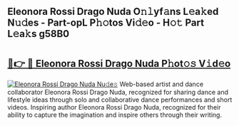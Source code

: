 ## Eleonora Rossi Drago Nuda O𝚗𝚕yf𝚊ns L𝚎a𝚔ed N𝚞𝚍es - Part-opL P𝚑𝚘tos Vi𝚍𝚎o - H𝚘𝚝 Part L𝚎a𝚔s g58B0

# <h2><a href="http://kf5vfz.oniu.top/?m=Eleonora+Rossi+Drago+Nuda">🔗👉 🔴 Eleonora Rossi Drago Nuda P𝚑ot𝚘𝚜 V𝚒d𝚎o</a></h2>

[![Eleonora Rossi Drago Nuda Nu𝚍e𝚜](https://i.imgur.com/0qMVB7G.gif)](http://kf5vfz.oniu.top/?m=Eleonora+Rossi+Drago+Nuda)
Web-based artist and dance collaborator Eleonora Rossi Drago Nuda, recognized for sharing dance and lifestyle ideas through solo and collaborative dance performances and short videos. Inspiring author Eleonora Rossi Drago Nuda, recognized for their ability to capture the imagination and inspire others through their writing.  
